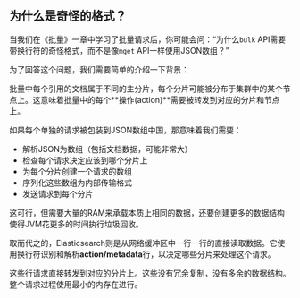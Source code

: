 ## 为什么是奇怪的格式？

当我们在《批量》一章中学习了批量请求后，你可能会问：“为什么`bulk` API需要带换行符的奇怪格式，而不是像`mget` API一样使用JSON数组？”

为了回答这个问题，我们需要简单的介绍一下背景：

批量中每个引用的文档属于不同的主分片，每个分片可能被分布于集群中的某个节点上。这意味着批量中的每个**操作(action)**需要被转发到对应的分片和节点上。

如果每个单独的请求被包装到JSON数组中国，那意味着我们需要：

* 解析JSON为数组（包括文档数据，可能非常大）
* 检查每个请求决定应该到哪个分片上
* 为每个分片创建一个请求的数组
* 序列化这些数组为内部传输格式
* 发送请求到每个分片

这可行，但需要大量的RAM来承载本质上相同的数据，还要创建更多的数据结构使得JVM花更多的时间执行垃圾回收。

取而代之的，Elasticsearch则是从网络缓冲区中一行一行的直接读取数据。它使用换行符识别和解析**action/metadata**行，以决定哪些分片来处理这个请求。

这些行请求直接转发到对应的分片上。这些没有冗余复制，没有多余的数据结构。整个请求过程使用最小的内存在进行。

